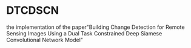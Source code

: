 # DTCDSCN
the implementation of the paper"Building Change Detection for Remote Sensing Images Using a Dual Task Constrained Deep Siamese Convolutional Network Model"
